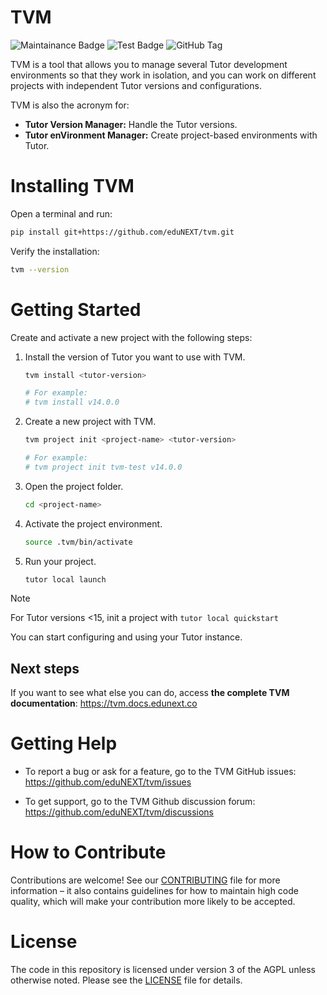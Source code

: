# TVM

![Maintainance Badge](https://img.shields.io/badge/Status-Maintained-brightgreen)
![Test Badge](https://img.shields.io/github/actions/workflow/status/edunext/tvm/.github%2Fworkflows%2Ftests.yml?label=Test)
![GitHub Tag](https://img.shields.io/github/v/tag/edunext/tvm?label=Tag)


TVM is a tool that allows you to manage several Tutor development environments so that they work in isolation, and you can work on different projects with independent Tutor versions and configurations.

TVM is also the acronym for:

- **Tutor Version Manager:** Handle the Tutor versions.
- **Tutor enVironment Manager:** Create project-based environments with Tutor.

# Installing TVM

Open a terminal and run:

```bash
pip install git+https://github.com/eduNEXT/tvm.git
```

Verify the installation:

```bash
tvm --version
```

# Getting Started

Create and activate a new project with the following steps:

1. Install the version of Tutor you want to use with TVM.

   ```bash
   tvm install <tutor-version>

   # For example:
   # tvm install v14.0.0
   ```

2. Create a new project with TVM.

   ```bash
   tvm project init <project-name> <tutor-version>

   # For example:
   # tvm project init tvm-test v14.0.0
   ```

3. Open the project folder.

   ```bash
   cd <project-name>
   ```

4. Activate the project environment.

   ```bash
   source .tvm/bin/activate
   ```

5. Run your project.

   ```bash
   tutor local launch
   ```

> [!NOTE]
> For Tutor versions <15, init a project with `tutor local quickstart`

You can start configuring and using your Tutor instance.

## Next steps

If you want to see what else you can do, access **the complete TVM documentation**: https://tvm.docs.edunext.co

# Getting Help

- To report a bug or ask for a feature, go to the TVM GitHub issues: https://github.com/eduNEXT/tvm/issues

- To get support, go to the TVM Github discussion forum: https://github.com/eduNEXT/tvm/discussions

# How to Contribute

Contributions are welcome! See our [CONTRIBUTING](https://github.com/edunext/tvm/blob/master/CONTRIBUTING.md) file for more information – it also contains guidelines for how to maintain high code quality, which will make your contribution more likely to be accepted.

# License

The code in this repository is licensed under version 3 of the AGPL unless
otherwise noted. Please see the [LICENSE](https://github.com/edunext/tvm/blob/main/LICENSE) file for details.
